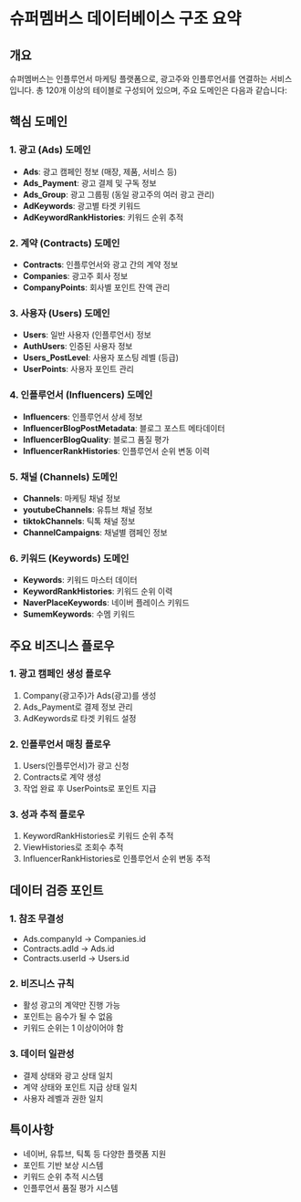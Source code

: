 # 슈퍼멤버스 데이터베이스 구조 요약

## 개요
슈퍼멤버스는 인플루언서 마케팅 플랫폼으로, 광고주와 인플루언서를 연결하는 서비스입니다.
총 120개 이상의 테이블로 구성되어 있으며, 주요 도메인은 다음과 같습니다:

## 핵심 도메인

### 1. 광고 (Ads) 도메인
- **Ads**: 광고 캠페인 정보 (매장, 제품, 서비스 등)
- **Ads_Payment**: 광고 결제 및 구독 정보
- **Ads_Group**: 광고 그룹핑 (동일 광고주의 여러 광고 관리)
- **AdKeywords**: 광고별 타겟 키워드
- **AdKeywordRankHistories**: 키워드 순위 추적

### 2. 계약 (Contracts) 도메인
- **Contracts**: 인플루언서와 광고 간의 계약 정보
- **Companies**: 광고주 회사 정보
- **CompanyPoints**: 회사별 포인트 잔액 관리

### 3. 사용자 (Users) 도메인
- **Users**: 일반 사용자 (인플루언서) 정보
- **AuthUsers**: 인증된 사용자 정보
- **Users_PostLevel**: 사용자 포스팅 레벨 (등급)
- **UserPoints**: 사용자 포인트 관리

### 4. 인플루언서 (Influencers) 도메인
- **Influencers**: 인플루언서 상세 정보
- **InfluencerBlogPostMetadata**: 블로그 포스트 메타데이터
- **InfluencerBlogQuality**: 블로그 품질 평가
- **InfluencerRankHistories**: 인플루언서 순위 변동 이력

### 5. 채널 (Channels) 도메인
- **Channels**: 마케팅 채널 정보
- **youtubeChannels**: 유튜브 채널 정보
- **tiktokChannels**: 틱톡 채널 정보
- **ChannelCampaigns**: 채널별 캠페인 정보

### 6. 키워드 (Keywords) 도메인
- **Keywords**: 키워드 마스터 데이터
- **KeywordRankHistories**: 키워드 순위 이력
- **NaverPlaceKeywords**: 네이버 플레이스 키워드
- **SumemKeywords**: 수멤 키워드

## 주요 비즈니스 플로우

### 1. 광고 캠페인 생성 플로우
1. Company(광고주)가 Ads(광고)를 생성
2. Ads_Payment로 결제 정보 관리
3. AdKeywords로 타겟 키워드 설정

### 2. 인플루언서 매칭 플로우
1. Users(인플루언서)가 광고 신청
2. Contracts로 계약 생성
3. 작업 완료 후 UserPoints로 포인트 지급

### 3. 성과 추적 플로우
1. KeywordRankHistories로 키워드 순위 추적
2. ViewHistories로 조회수 추적
3. InfluencerRankHistories로 인플루언서 순위 변동 추적

## 데이터 검증 포인트

### 1. 참조 무결성
- Ads.companyId → Companies.id
- Contracts.adId → Ads.id
- Contracts.userId → Users.id

### 2. 비즈니스 규칙
- 활성 광고의 계약만 진행 가능
- 포인트는 음수가 될 수 없음
- 키워드 순위는 1 이상이어야 함

### 3. 데이터 일관성
- 결제 상태와 광고 상태 일치
- 계약 상태와 포인트 지급 상태 일치
- 사용자 레벨과 권한 일치

## 특이사항
- 네이버, 유튜브, 틱톡 등 다양한 플랫폼 지원
- 포인트 기반 보상 시스템
- 키워드 순위 추적 시스템
- 인플루언서 품질 평가 시스템